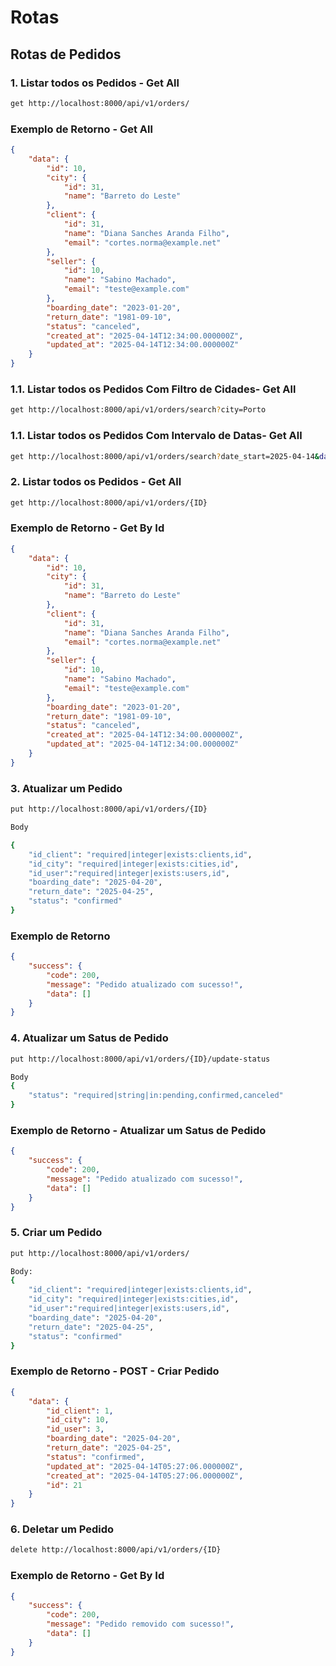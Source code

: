# Rotas

## Rotas de Pedidos

### 1. Listar todos os Pedidos - Get All

```bash
get http://localhost:8000/api/v1/orders/
```
### Exemplo de Retorno - Get All
```json
{
    "data": {
        "id": 10,
        "city": {
            "id": 31,
            "name": "Barreto do Leste"
        },
        "client": {
            "id": 31,
            "name": "Diana Sanches Aranda Filho",
            "email": "cortes.norma@example.net"
        },
        "seller": {
            "id": 10,
            "name": "Sabino Machado",
            "email": "teste@example.com"
        },
        "boarding_date": "2023-01-20",
        "return_date": "1981-09-10",
        "status": "canceled",
        "created_at": "2025-04-14T12:34:00.000000Z",
        "updated_at": "2025-04-14T12:34:00.000000Z"
    }
}

```

### 1.1. Listar todos os Pedidos Com Filtro de Cidades- Get All

```bash
get http://localhost:8000/api/v1/orders/search?city=Porto
```


### 1.1. Listar todos os Pedidos Com Intervalo de Datas- Get All

```bash
get http://localhost:8000/api/v1/orders/search?date_start=2025-04-14&date_end=2025-04-15
```

### 2. Listar todos os Pedidos - Get All

```bash
get http://localhost:8000/api/v1/orders/{ID}
```
### Exemplo de Retorno - Get By Id
```json
{
    "data": {
        "id": 10,
        "city": {
            "id": 31,
            "name": "Barreto do Leste"
        },
        "client": {
            "id": 31,
            "name": "Diana Sanches Aranda Filho",
            "email": "cortes.norma@example.net"
        },
        "seller": {
            "id": 10,
            "name": "Sabino Machado",
            "email": "teste@example.com"
        },
        "boarding_date": "2023-01-20",
        "return_date": "1981-09-10",
        "status": "canceled",
        "created_at": "2025-04-14T12:34:00.000000Z",
        "updated_at": "2025-04-14T12:34:00.000000Z"
    }
}
```


### 3. Atualizar um Pedido

```bash
put http://localhost:8000/api/v1/orders/{ID}

Body

{
    "id_client": "required|integer|exists:clients,id",
    "id_city": "required|integer|exists:cities,id",
    "id_user":"required|integer|exists:users,id",
    "boarding_date": "2025-04-20",
    "return_date": "2025-04-25",
    "status": "confirmed"
}
```

### Exemplo de Retorno
```json
{
    "success": {
        "code": 200,
        "message": "Pedido atualizado com sucesso!",
        "data": []
    }
}
```

### 4. Atualizar um Satus de Pedido

```bash
put http://localhost:8000/api/v1/orders/{ID}/update-status

Body
{
    "status": "required|string|in:pending,confirmed,canceled"
}
```
### Exemplo de Retorno - Atualizar um Satus de Pedido
```json
{
    "success": {
        "code": 200,
        "message": "Pedido atualizado com sucesso!",
        "data": []
    }
}
```

### 5. Criar um Pedido

```bash
put http://localhost:8000/api/v1/orders/

Body:
{
    "id_client": "required|integer|exists:clients,id",
    "id_city": "required|integer|exists:cities,id",
    "id_user":"required|integer|exists:users,id",
    "boarding_date": "2025-04-20",
    "return_date": "2025-04-25",
    "status": "confirmed"
}
```


### Exemplo de Retorno - POST - Criar Pedido
```json
{
    "data": {
        "id_client": 1,
        "id_city": 10,
        "id_user": 3,
        "boarding_date": "2025-04-20",
        "return_date": "2025-04-25",
        "status": "confirmed",
        "updated_at": "2025-04-14T05:27:06.000000Z",
        "created_at": "2025-04-14T05:27:06.000000Z",
        "id": 21
    }
}
```

### 6. Deletar um Pedido

```bash
delete http://localhost:8000/api/v1/orders/{ID}
```
### Exemplo de Retorno - Get By Id
```json
{
    "success": {
        "code": 200,
        "message": "Pedido removido com sucesso!",
        "data": []
    }
}
```



